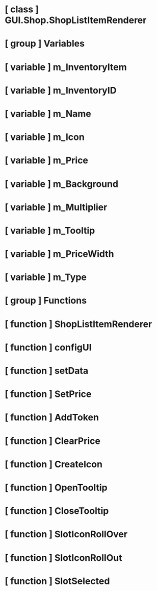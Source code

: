 # [ class ] GUI.Shop.ShopListItemRenderer

# [ group ] Variables

# [ variable ] m_InventoryItem

# [ variable ] m_InventoryID

# [ variable ] m_Name

# [ variable ] m_Icon

# [ variable ] m_Price

# [ variable ] m_Background

# [ variable ] m_Multiplier

# [ variable ] m_Tooltip

# [ variable ] m_PriceWidth

# [ variable ] m_Type

# [ group ] Functions

# [ function ] ShopListItemRenderer

# [ function ] configUI

# [ function ] setData

# [ function ] SetPrice

# [ function ] AddToken

# [ function ] ClearPrice

# [ function ] CreateIcon

# [ function ] OpenTooltip

# [ function ] CloseTooltip

# [ function ] SlotIconRollOver

# [ function ] SlotIconRollOut

# [ function ] SlotSelected

